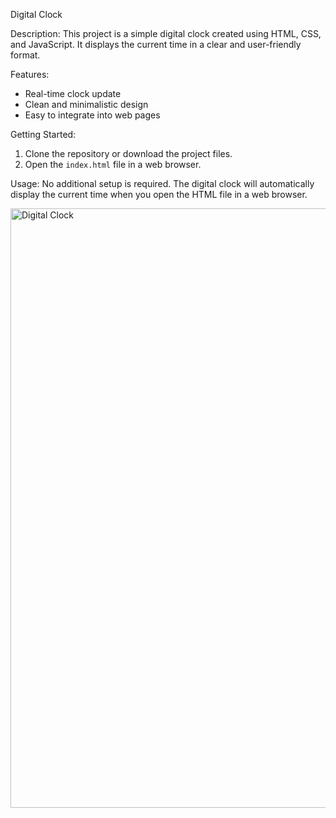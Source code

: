 Digital Clock

Description:
This project is a simple digital clock created using HTML, CSS, and JavaScript. It displays the current time in a clear and user-friendly format.

Features:
- Real-time clock update
- Clean and minimalistic design
- Easy to integrate into web pages

Getting Started:
1. Clone the repository or download the project files.
2. Open the `index.html` file in a web browser.

Usage:
No additional setup is required. The digital clock will automatically display the current time when you open the HTML file in a web browser.


<img width="959" alt="Digital Clock" src="https://github.com/Muneeb-Ahmad1/CODSOFT-Digital-Clock/assets/135414688/77a6ac8c-70e8-4791-9037-62887722e448">


